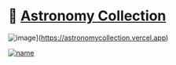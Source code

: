    # 🌌 [Astronomy Collection](https://astronomycollection.vercel.app)

![image](https://user-images.githubusercontent.com/104214681/196220243-dcae515b-662f-476c-921f-6fdd38a36271.png)](https://astronomycollection.vercel.app)

[![name](https://user-images.githubusercontent.com/104214681/196220243-dcae515b-662f-476c-921f-6fdd38a36271.png)](https://astronomycollection.vercel.app)
